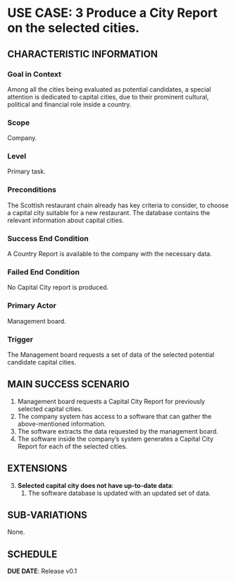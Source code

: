 # USE CASE: 3 Produce a City Report on the selected cities.
## CHARACTERISTIC INFORMATION
### Goal in Context
Among all the cities being evaluated as potential candidates, a special attention is dedicated to capital cities, due to their prominent cultural, political and financial role inside a country.

### Scope
Company.

### Level
Primary task.

### Preconditions
The Scottish restaurant chain already has key criteria to consider, to choose a capital city suitable for a new restaurant. The database contains the relevant information about capital cities.

### Success End Condition
A Country Report is available to the company with the necessary data. 

### Failed End Condition
No Capital City report is produced.

### Primary Actor
Management board.

### Trigger
The Management board requests a set of data of the selected potential candidate capital cities. 

## MAIN SUCCESS SCENARIO
1.	Management board requests a Capital City Report for previously selected capital cities.
2.	The company system has access to a software that can gather the above-mentioned information.
3.	The software extracts the data requested by the management board.
4.	The software inside the company’s system generates a Capital City Report for each of the selected cities.
## EXTENSIONS
3. **Selected capital city does not have up-to-date data**:
    1. The software database is updated with an updated set of data.
## SUB-VARIATIONS
None.

## SCHEDULE
**DUE DATE**: Release v0.1
